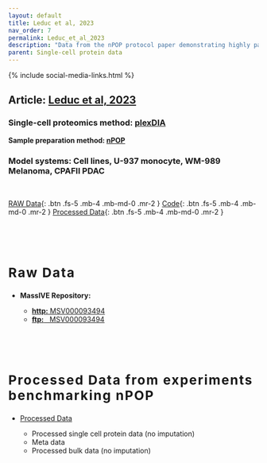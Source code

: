 ```yaml
---
layout: default
title: Leduc et al, 2023
nav_order: 7
permalink: Leduc_et_al_2023
description: "Data from the nPOP protocol paper demonstrating highly parallel single-cell sample preparation for mass spectrometry proteomics using plexDIA"
parent: Single-cell protein data
---
```

{% include social-media-links.html %}


## Article: [Leduc et al, 2023](https://www.biorxiv.org/content/10.1101/2023.11.27.568927v1)
<!-- **Peer reviewed article:** -->

### Single-cell proteomics method: [plexDIA](https://scp.slavovlab.net/plexDIA)
**Sample preparation method: [nPOP](https://scp.slavovlab.net/nPOP)**

### Model systems:  Cell lines, U-937 monocyte, WM-989 Melanoma, CPAFII PDAC


&nbsp;

[RAW Data](#raw_data){: .btn .fs-5 .mb-4 .mb-md-0 .mr-2 }
[Code](https://github.com/SlavovLab/QuantQC){: .btn .fs-5 .mb-4 .mb-md-0 .mr-2 }
[Processed Data](#proc_data){: .btn .fs-5 .mb-4 .mb-md-0 .mr-2 }



   &nbsp;

   &nbsp;


<h2 style="letter-spacing: 2px; font-size: 26px;" id="raw_data" >Raw Data</h2>

* **MassIVE Repository:**
  - [**http:**  MSV000093494](https://massive.ucsd.edu/ProteoSAFe/dataset.jsp?task=ac44b779d8a04ca285a263616796c3b8)
  - [**ftp:** &nbsp; MSV000093494](ftp://massive.ucsd.edu/MSV000093494)


  &nbsp;

  &nbsp;

<h2 style="letter-spacing: 2px; font-size: 26px;" id="proc_data" >Processed Data from experiments benchmarking nPOP</h2>

* [Processed Data](https://drive.google.com/drive/folders/1EKokFFDJQdig9Y19WmSE-iD-dYWfDKIC?usp=sharing)
   - Processed single cell protein data (no imputation)
   - Meta data
   - Processed bulk data (no imputation)

   &nbsp;

   &nbsp;



&nbsp;

&nbsp;


&nbsp;

&nbsp;

&nbsp;

&nbsp;

&nbsp;

&nbsp;

&nbsp;

&nbsp;

&nbsp;

&nbsp;

&nbsp;

&nbsp;

&nbsp;
